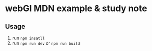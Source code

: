 # webGl MDN example & study note

## Usage

1. run `npm insatll`
2. run `npm run dev` or `npm run build`

